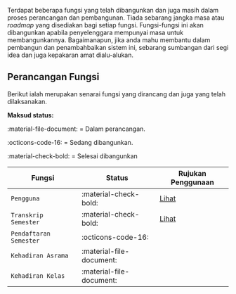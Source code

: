 Terdapat beberapa fungsi yang telah dibangunkan dan juga masih dalam proses perancangan dan pembangunan.
Tiada sebarang jangka masa atau *roadmap* yang disediakan bagi setiap fungsi.
Fungsi-fungsi ini akan dibangunkan apabila penyelenggara mempunyai masa untuk membangunkannya.
Bagaimanapun, jika anda mahu membantu dalam pembangun dan penambahbaikan sistem ini, sebarang sumbangan dari segi idea dan juga kepakaran amat dialu-alukan.

## Perancangan Fungsi

Berikut ialah merupakan senarai fungsi yang dirancang dan juga yang telah dilaksanakan.

**Maksud status:**

:material-file-document: =  Dalam perancangan.

:octicons-code-16: = Sedang dibangunkan.

:material-check-bold: = Selesai dibangunkan

| Fungsi                 | Status                 | Rujukan Penggunaan                                    |
|------------------------|------------------------|-------------------------------------------------------|
| `Pengguna`             |:material-check-bold:   |[Lihat](users.md)                                      |
| `Transkrip Semester`   |:material-check-bold:   |[Lihat](semestertranscript.md)                         |
| `Pendaftaran Semester` |:octicons-code-16:      |                                                       |
| `Kehadiran Asrama`     |:material-file-document:|                                                       |
| `Kehadiran Kelas`      |:material-file-document:|                                                       |

